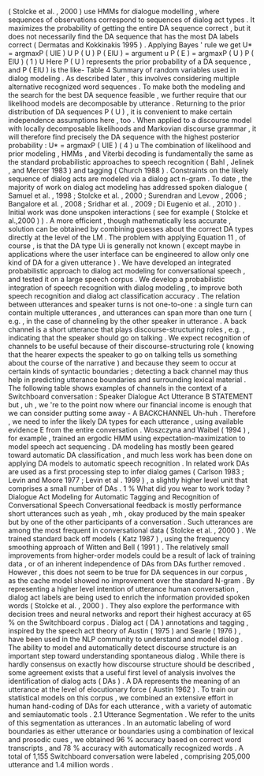 ( Stolcke et al. , 2000 ) use HMMs for dialogue modelling , where sequences of observations correspond to sequences of dialog act types . 
It maximizes the probability of getting the entire DA sequence correct , but it does not necessarily find the DA sequence that has the most DA labels correct ( Dermatas and Kokkinakis 1995 ) . 
Applying Bayes ' rule we get U* = argmaxP ( UIE ) U P ( U ) P ( ElU ) = argument u P ( E ) = argmaxP ( U ) P ( ElU ) ( 1 ) U Here P ( U ) represents the prior probability of a DA sequence , and P ( EIU ) is the like- Table 4 Summary of random variables used in dialog modeling . 
As described later , this involves considering multiple alternative recognized word sequences . 
To make both the modeling and the search for the best DA sequence feasible , we further require that our likelihood models are decomposable by utterance . 
Returning to the prior distribution of DA sequences P ( U ) , it is convenient to make certain independence assumptions here , too . 
When applied to a discourse model with locally decomposable likelihoods and Markovian discourse grammar , it will therefore find precisely the DA sequence with the highest posterior probability : U* = argmaxP ( UIE ) ( 4 ) u The combination of likelihood and prior modeling , HMMs , and Viterbi decoding is fundamentally the same as the standard probabilistic approaches to speech recognition ( Bahl , Jelinek , and Mercer 1983 ) and tagging ( Church 1988 ) . 
Constraints on the likely sequence of dialog acts are modeled via a dialog act n-gram . 
To date , the majority of work on dialog act modeling has addressed spoken dialogue ( Samuel et al. , 1998 ; Stolcke et al. , 2000 ; Surendran and Levow , 2006 ; Bangalore et al. , 2008 ; Sridhar et al. , 2009 ; Di Eugenio et al. , 2010 ) . 
Initial work was done unspoken interactions ( see for example ( Stolcke et al.,2000 ) ) . 
A more efficient , though mathematically less accurate , solution can be obtained by combining guesses about the correct DA types directly at the level of the LM . 
The problem with applying Equation 11 , of course , is that the DA type Ui is generally not known ( except maybe in applications where the user interface can be engineered to allow only one kind of DA for a given utterance ) . 
We have developed an integrated probabilistic approach to dialog act modeling for conversational speech , and tested it on a large speech corpus . 
We develop a probabilistic integration of speech recognition with dialog modeling , to improve both speech recognition and dialog act classification accuracy . 
The relation between utterances and speaker turns is not one-to-one : a single turn can contain multiple utterances , and utterances can span more than one turn ( e.g. , in the case of channeling by the other speaker in utterance . 
A back channel is a short utterance that plays discourse-structuring roles , e.g. , indicating that the speaker should go on talking . 
We expect recognition of channels to be useful because of their discourse-structuring role ( knowing that the hearer expects the speaker to go on talking tells us something about the course of the narrative ) and because they seem to occur at certain kinds of syntactic boundaries ; detecting a back channel may thus help in predicting utterance boundaries and surrounding lexical material . 
The following table shows examples of channels in the context of a Switchboard conversation : Speaker Dialogue Act Utterance B STATEMENT but , uh , we 're to the point now where our financial income is enough that we can consider putting some away - A BACKCHANNEL Uh-huh . 
Therefore , we need to infer the likely DA types for each utterance , using available evidence E from the entire conversation . 
Woszczyna and Waibel ( 1994 ) , for example , trained an ergodic HMM using expectation-maximization to model speech act sequencing . 
DA modeling has mostly been geared toward automatic DA classification , and much less work has been done on applying DA models to automatic speech recognition . 
In related work DAs are used as a first processing step to infer dialog games ( Carlson 1983 ; Levin and Moore 1977 ; Levin et al . 1999 ) , a slightly higher level unit that comprises a small number of DAs . 
1 % What did you wear to work today ? 
Dialogue Act Modeling for Automatic Tagging and Recognition of Conversational Speech
Conversational feedback is mostly performance short utterances such as yeah , mh , okay produced by the main speaker but by one of the other participants of a conversation . 
Such utterances are among the most frequent in conversational data ( Stolcke et al. , 2000 ) . 
We trained standard back off models ( Katz 1987 ) , using the frequency smoothing approach of Witten and Bell ( 1991 ) . 
The relatively small improvements from higher-order models could be a result of lack of training data , or of an inherent independence of DAs from DAs further removed . 
However , this does not seem to be true for DA sequences in our corpus , as the cache model showed no improvement over the standard N-gram . 
By representing a higher level intention of utterance human conversation , dialog act labels are being used to enrich the information provided spoken words ( Stolcke et al. , 2000 ) . 
They also explore the performance with decision trees and neural networks and report their highest accuracy at 65 % on the Switchboard corpus . 
Dialog act ( DA ) annotations and tagging , inspired by the speech act theory of Austin ( 1975 ) and Searle ( 1976 ) , have been used in the NLP community to understand and model dialog . 
The ability to model and automatically detect discourse structure is an important step toward understanding spontaneous dialog . 
While there is hardly consensus on exactly how discourse structure should be described , some agreement exists that a useful first level of analysis involves the identification of dialog acts ( DAs ) . 
A DA represents the meaning of an utterance at the level of elocutionary force ( Austin 1962 ) . 
To train our statistical models on this corpus , we combined an extensive effort in human hand-coding of DAs for each utterance , with a variety of automatic and semiautomatic tools . 
2.1 Utterance Segmentation . 
We refer to the units of this segmentation as utterances . 
In an automatic labeling of word boundaries as either utterance or boundaries using a combination of lexical and prosodic cues , we obtained 96 % accuracy based on correct word transcripts , and 78 % accuracy with automatically recognized words . 
A total of 1,155 Switchboard conversation were labeled , comprising 205,000 utterance and 1.4 million words . 